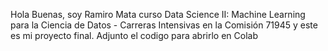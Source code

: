 Hola Buenas, soy Ramiro Mata curso Data Science II: Machine Learning para la Ciencia de Datos - Carreras Intensivas en la Comisión 71945 y este es mi proyecto final. Adjunto el codigo para abrirlo en Colab
